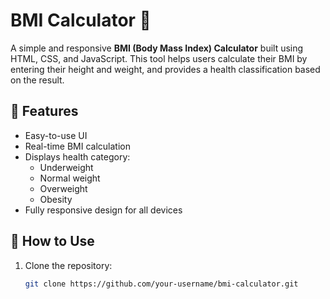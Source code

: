 # BMI Calculator 🧮

A simple and responsive **BMI (Body Mass Index) Calculator** built using HTML, CSS, and JavaScript. This tool helps users calculate their BMI by entering their height and weight, and provides a health classification based on the result.

## 🌟 Features

- Easy-to-use UI
- Real-time BMI calculation
- Displays health category:
  - Underweight
  - Normal weight
  - Overweight
  - Obesity
- Fully responsive design for all devices

## 🚀 How to Use

1. Clone the repository:
   ```bash
   git clone https://github.com/your-username/bmi-calculator.git
